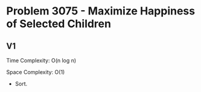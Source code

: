 # Problem 3075 - Maximize Happiness of Selected Children

## V1

Time Complexity: O(n log n)

Space Complexity: O(1)

- Sort.

